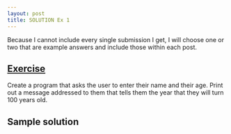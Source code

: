 ```yaml
---
layout: post
title: SOLUTION Ex 1
---
```


Because I cannot include every single submission I get, I will choose one or two that are example answers and include those within each post. 

## [Exercise](http://practicepython.blogspot.com/2014/01/exercise-1-input-and-strings.html)

Create a program that asks the user to enter their name and their age. Print out a message addressed to them that tells them the year that they will turn 100 years old. 

## Sample solution

<script src="https://gist.github.com/anonymous/8735461.js"></script>
